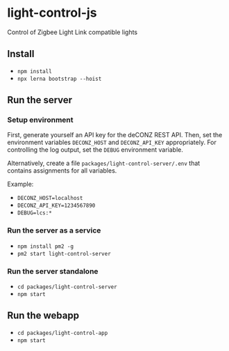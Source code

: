 # light-control-js
Control of Zigbee Light Link compatible lights

## Install
- `npm install`
- `npx lerna bootstrap --hoist`

## Run the server

### Setup environment
First, generate yourself an API key for the deCONZ REST API.
Then, set the environment variables `DECONZ_HOST` and `DECONZ_API_KEY` appropriately.
For controlling the log output, set the `DEBUG` environment variable.

Alternatively, create a file `packages/light-control-server/.env` that contains assignments for all variables.

Example:
- `DECONZ_HOST=localhost`
- `DECONZ_API_KEY=1234567890`
- `DEBUG=lcs:*`

### Run the server as a service
- `npm install pm2 -g`
- `pm2 start light-control-server`

### Run the server standalone
- `cd packages/light-control-server`
- `npm start`

## Run the webapp
- `cd packages/light-control-app`
- `npm start`
